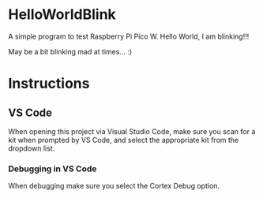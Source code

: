 # HelloWorldBlink
A simple program to test Raspberry Pi Pico W.  Hello World, I am blinking!!!

May be a bit blinking mad at times... :)

# Instructions
## VS Code
When opening this project via Visual Studio Code, make sure you scan for a kit when prompted by VS Code, and select the appropriate kit from the dropdown list.

### Debugging in VS Code
When debugging make sure you select the Cortex Debug option.
